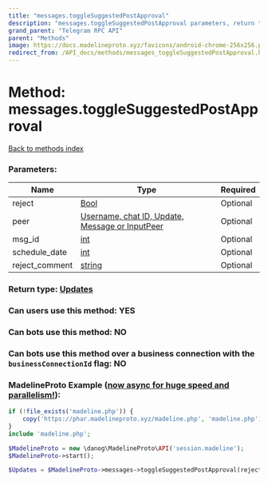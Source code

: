 ```yaml
---
title: "messages.toggleSuggestedPostApproval"
description: "messages.toggleSuggestedPostApproval parameters, return type and example"
grand_parent: "Telegram RPC API"
parent: "Methods"
image: https://docs.madelineproto.xyz/favicons/android-chrome-256x256.png
redirect_from: /API_docs/methods/messages_toggleSuggestedPostApproval.html
---
```

# Method: messages.toggleSuggestedPostApproval
[Back to methods index](index.html)



### Parameters:

| Name     |    Type       | Required |
|----------|---------------|----------|
|reject|[Bool](/API_docs/types/Bool.html) | Optional|
|peer|[Username, chat ID, Update, Message or InputPeer](/API_docs/types/InputPeer.html) | Optional|
|msg\_id|[int](/API_docs/types/int.html) | Optional|
|schedule\_date|[int](/API_docs/types/int.html) | Optional|
|reject\_comment|[string](/API_docs/types/string.html) | Optional|


### Return type: [Updates](/API_docs/types/Updates.html)

### Can users use this method: **YES**


### Can bots use this method: **NO**


### Can bots use this method over a business connection with the `businessConnectionId` flag: **NO**


### MadelineProto Example ([now async for huge speed and parallelism!](https://docs.madelineproto.xyz/docs/ASYNC.html)):


```php
if (!file_exists('madeline.php')) {
    copy('https://phar.madelineproto.xyz/madeline.php', 'madeline.php');
}
include 'madeline.php';

$MadelineProto = new \danog\MadelineProto\API('session.madeline');
$MadelineProto->start();

$Updates = $MadelineProto->messages->toggleSuggestedPostApproval(reject: $Bool, peer: $InputPeer, msg_id: $int, schedule_date: $int, reject_comment: 'string', );
```

